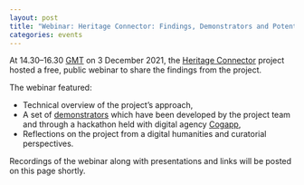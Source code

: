 ```yaml
---
layout: post
title: "Webinar: Heritage Connector: Findings, Demonstrators and Potential (3 December 2021)"
categories: events
---
```


At 14.30–16.30 [GMT](https://time.is/GMT) on 3 December 2021, the [Heritage Connector](https://www.sciencemuseumgroup.org.uk/project/heritage-connector/) project hosted a free, public webinar to share the findings from the project.

The webinar featured: 

* Technical overview of the project’s approach,
* A set of [demonstrators](https://thesciencemuseum.github.io/heritage-connector-demos/) which have been developed by the project team and through a hackathon held with digital agency [Cogapp](https://www.cogapp.com),
* Reflections on the project from a digital humanities and curatorial perspectives.

Recordings of the webinar along with presentations and links will be posted on this page shortly.
